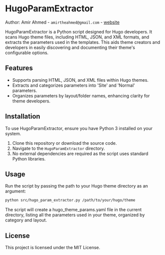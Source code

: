# HugoParamExtractor
Author: Amir Ahmed - `amirtheahmed@gmail.com` - [website](amirtheahmed.dev)

HugoParamExtractor is a Python script designed for Hugo developers. It scans Hugo theme files, including HTML, JSON, and XML formats, and extracts the parameters used in the templates. This aids theme creators and developers in easily discovering and documenting their theme's configurable options.

## Features
- Supports parsing HTML, JSON, and XML files within Hugo themes.
- Extracts and categorizes parameters into 'Site' and 'Normal' parameters.
- Organizes parameters by layout/folder names, enhancing clarity for theme developers.

## Installation

To use HugoParamExtractor, ensure you have Python 3 installed on your system.

1. Clone this repository or download the source code.
2. Navigate to the `HugoParamExtractor` directory.
3. No external dependencies are required as the script uses standard Python libraries.

## Usage
Run the script by passing the path to your Hugo theme directory as an argument:

```bash
python src/hugo_param_extractor.py /path/to/your/hugo/theme
```
The script will create a hugo_theme_params.yaml file in the current directory, listing all the parameters used in your theme, organized by category and layout.

## License
This project is licensed under the MIT License.
